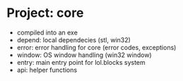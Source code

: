 # Project: core
- compiled into an exe
- depend: local dependecies (stl, win32)
- error: error handling for core (error codes, exceptions)
- window: OS window handling (win32 window)
- entry: main entry point for lol.blocks system
- api: helper functions



